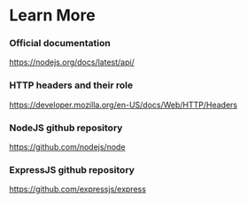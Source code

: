 # Learn More

### Official documentation
https://nodejs.org/docs/latest/api/

### HTTP headers and their role
https://developer.mozilla.org/en-US/docs/Web/HTTP/Headers

### NodeJS github repository
https://github.com/nodejs/node

### ExpressJS github repository
https://github.com/expressjs/express
